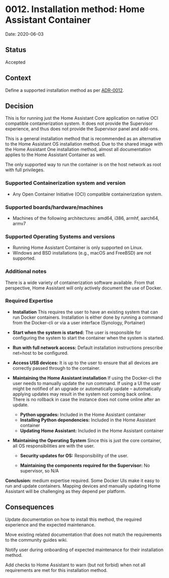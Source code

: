 # 0012. Installation method: Home Assistant Container

Date: 2020-06-03

## Status

Accepted

## Context

Define a supported installation method as per [ADR-0012](https://github.com/home-assistant/architecture/blob/master/adr/0012-define-supported-installation-method.md).

## Decision

This is for running just the Home Assistant Core application on native OCI compatible containerization system. It does not provide the Supervisor experience, and thus does not provide the Supervisor panel and add-ons.

This is a general installation method that is recommended as an alternative to the Home Assistant OS installation method. Due to the shared image with the Home Assistant One installation method, almost all documentation applies to the Home Assistant Container as well.

The only supported way to run the container is on the host network as root with full privileges.

### Supported Containerization system and version

- Any Open Container Initiative (OCI) compatible containerization system.

### Supported boards/hardware/machines

- Machines of the following architectures: amd64, i386, armhf, aarch64, armv7

### Supported Operating Systems and versions

- Running Home Assistant Container is only supported on Linux.
- Windows and BSD installations (e.g., macOS and FreeBSD) are not supported.

### Additional notes

There is a wide variety of containerization software available. From that perspective, Home Assistant will only actively document the use of Docker.

### Required Expertise

- **Installation**
  This requires the user to have an existing system that can run Docker containers. Installation is either done by running a command from the Docker-cli or via a user interface (Synology, Portainer)

* **Start when the system is started:** The user is responsible for configuring the system to start the container when the system is started.
* **Run with full network access:** Default installation instructions prescribe net=host to be configured.
* **Access USB devices:** It is up to the user to ensure that all devices are correctly passed through to the container.

* **Maintaining the Home Assistant installation**
  If using the Docker-cli the user needs to manually update the run command. If using a UI the user might be notified of an upgrade or automatically update – automatically applying updates may result in the system not coming back online. There is no rollback in case the instance does not come online after an update.

  - **Python upgrades:** Included in the Home Assistant container
  - **Installing Python dependencies:** Included in the Home Assistant container
  - **Updating Home Assistant:** Included in the Home Assistant container

- **Maintaining the Operating System**
  Since this is just the core container, all OS responsibilities are with the user.

  - **Security updates for OS:** Responsibility of the user.

  - **Maintaining the components required for the Supervisor:** No supervisor, so N/A

**Conclusion:** medium expertise required. Some Docker UIs make it easy to run and update containers. Mapping devices and manually updating Home Assistant will be challenging as they depend per platform.

## Consequences

Update documentation on how to install this method, the required experience and the expected maintenance.

Move existing related documentation that does not match the requirements to the community guides wiki.

Notify user during onboarding of expected maintenance for their installation method.

Add checks to Home Assistant to warn (but not forbid) when not all requirements are met for this installation method.
